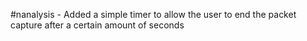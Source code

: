 #nanalysis - Added a simple timer to allow the user to end the packet capture
after a certain amount of seconds
